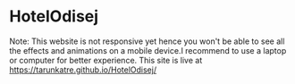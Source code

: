 # HotelOdisej

Note: This website is not responsive yet hence you won't be able to see all the effects and animations on a mobile device.I recommend to use a laptop or computer for better experience.
This site is live at https://tarunkatre.github.io/HotelOdisej/
